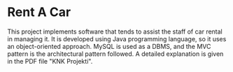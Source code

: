 # Rent A Car
This project implements software that tends to assist the staff of car rental in managing it. It is developed using Java programming language, so it uses an object-oriented approach. MySQL is used as a DBMS, and the MVC pattern is the architectural pattern followed. A detailed explanation is given in the PDF file "KNK Projekti".
